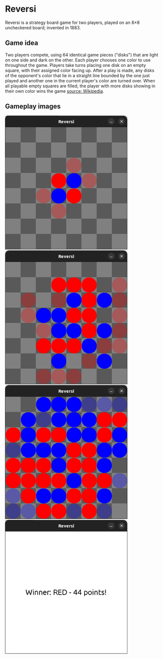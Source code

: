# Reversi
Reversi is a strategy board game for two players, played on an 8×8 uncheckered board; invented in 1883.

## Game idea
Two players compete, using 64 identical game pieces ("disks") that are light on one side and dark on the other. Each player chooses one color to use throughout the game. Players take turns placing one disk on an empty square, with their assigned color facing up. After a play is made, any disks of the opponent's color that lie in a straight line bounded by the one just played and another one in the current player's color are turned over. When all playable empty squares are filled, the player with more disks showing in their own color wins the game [source: Wikipedia](https://en.wikipedia.org/wiki/Reversi).

## Gameplay images
<div>
    <div>
    <img src="docs/images/reversi1.png" alt="Screenshot of an example project">
    <img src="docs/images/reversi2.png" alt="Screenshot of an example project">
    </div>
</div>
<div>
    <div>
    <img src="docs/images/reversi3.png" alt="Screenshot of an example project">
    <img src="docs/images/reversi4.png" alt="Screenshot of an example project">
    </div>
</div>